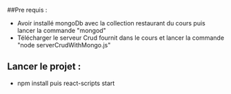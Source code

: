 ##Pre requis :
 - Avoir installé mongoDb avec la collection restaurant du cours puis lancer la commande "mongod"
 - Télécharger le serveur Crud fournit dans le cours et lancer la commande "node serverCrudWithMongo.js"

## Lancer le projet :
- npm install puis react-scripts start

